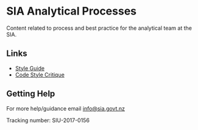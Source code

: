 # SIA Analytical Processes

Content related to process and best practice for the analytical team at the SIA.

## Links
* [Style Guide](https://nz-social-investment-agency.github.io/siu_analytical_processes/output/siu_coding_style_guide_v1.0.html)
* [Code Style Critique](https://nz-social-investment-agency.github.io/siu_analytical_processes/output/coding_style_critique.html)

## Getting Help
For more help/guidance email info@sia.govt.nz 

Tracking number: SIU-2017-0156
